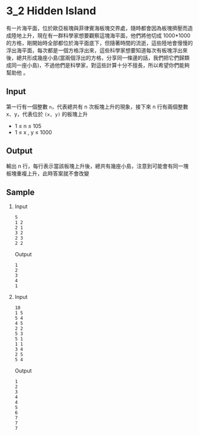 # 3_2 Hidden Island

有一片海平面，位於歐亞板塊與菲律賓海板塊交界處，隨時都會因為板塊擠壓而造成陸地上升，現在有一群科學家想要觀察這塊海平面，他們將他切成 1000\*1000 的方格，剛開始時全部都位於海平面底下，但隨著時間的流逝，這些陸地會慢慢的浮出海平面，每次都是一個方格浮出來，這些科學家想要知道每次有板塊浮出來後，總共形成幾座小島(當兩個浮出的方格，分享同一條邊的話，我們把它們歸類成同一座小島)，不過他們是科學家，對這些計算十分不擅長，所以希望你們能夠幫助他 。

## Input

第一行有一個整數 `n`，代表總共有 n 次板塊上升的現象，接下來 n 行有兩個整數 x、y，代表位於 `(x, y)` 的板塊上升

- 1 ≤ n ≤ 105
- 1 ≤ x , y ≤ 1000

## Output

輸出 n 行，每行表示當該板塊上升後，總共有幾座小島，注意到可能會有同一塊板塊重複上升，此時答案就不會改變

## Sample

1.  Input
    ```
    5
    1 2
    2 1
    3 2
    2 3
    2 2
    ```
    Output
    ```
    1
    2
    3
    4
    1
    ```
2.  Input
    ```
    10
    1 5
    5 4
    4 5
    2 2
    5 3
    5 1
    1 1
    3 4
    2 5
    5 4
    ```
    Output
    ```
    1
    2
    3
    4
    4
    5
    6
    7
    7
    7
    ```
